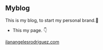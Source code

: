 ## Myblog

This is my blog, to start my personal brand.💙
- This my page. 👇

<a href="https://ilanangelesrodriguez.vercel.app" target="_blank">ilanangelesrodriguez.com</a>
